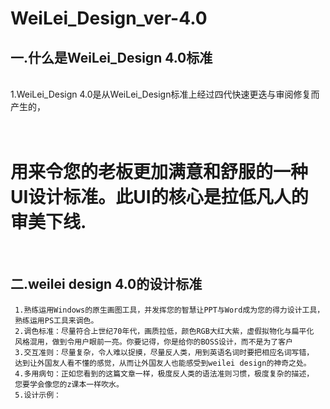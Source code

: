 WeiLei_Design_ver-4.0
====================
一.什么是WeiLei_Design 4.0标准
 ---------------------------
 
 <br/>1.WeiLei_Design 4.0是从WeiLei_Design标准上经过四代快速更迭与审阅修复而产生的，
 
  <br/>用来令您的老板更加满意和舒服的一种UI设计标准。此UI的核心是拉低凡人的审美下线.
  <br/>
  ===============================================
  <br/>
  
二.weilei design 4.0的设计标准
------------------------------
     1.熟练运用Windows的原生画图工具，并发挥您的智慧让PPT与Word成为您的得力设计工具，
     熟练运用PS工具来调色。
     2.调色标准：尽量符合上世纪70年代，画质拉低，颜色RGB大红大紫，虚假拟物化与扁平化
     风格混用，做到令用户眼前一亮。你要记得，你是给你的BOSS设计，而不是为了客户
     3.交互准则：尽量复杂，令人难以捉摸，尽量反人类，用到英语名词时要把相应名词写错，
     达到让外国友人看不懂的感觉，从而让外国友人也能感受到weilei design的神奇之处。
     4.多用病句：正如您看到的这篇文章一样，极度反人类的语法准则习惯，极度复杂的描述，
     您要学会像您的z课本一样吹水。
     5.设计示例：
     
